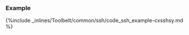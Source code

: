 <!-- post: -->


### Example

{%include _inlines/Toolbelt/common/ssh/code_ssh_example-cxsshsy.md %}
